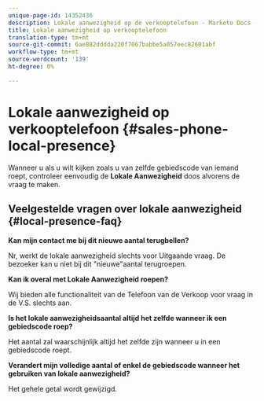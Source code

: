 ```yaml
---
unique-page-id: 14352436
description: Lokale aanwezigheid op de verkooptelefoon - Marketo Docs - Productdocumentatie
title: Lokale aanwezigheid op verkooptelefoon
translation-type: tm+mt
source-git-commit: 6ae882dddda220f7067babbe5a057eec82601abf
workflow-type: tm+mt
source-wordcount: '139'
ht-degree: 0%

---
```



# Lokale aanwezigheid op verkooptelefoon {#sales-phone-local-presence}

Wanneer u als u wilt kijken zoals u van zelfde gebiedscode van iemand roept, controleer eenvoudig de **Lokale Aanwezigheid** doos alvorens de vraag te maken.

## Veelgestelde vragen over lokale aanwezigheid {#local-presence-faq}

**Kan mijn contact me bij dit nieuwe aantal terugbellen?**

Nr, werkt de lokale aanwezigheid slechts voor Uitgaande vraag. De bezoeker kan u niet bij dit &quot;nieuwe&quot;aantal terugroepen.

**Kan ik overal met Lokale Aanwezigheid roepen?**

Wij bieden alle functionaliteit van de Telefoon van de Verkoop voor vraag in de V.S. slechts aan.

**Is het lokale aanwezigheidsaantal altijd het zelfde wanneer ik een gebiedscode roep?**

Het aantal zal waarschijnlijk altijd het zelfde zijn wanneer u in een gebiedscode roept.

**Verandert mijn volledige aantal of enkel de gebiedscode wanneer het gebruiken van lokale aanwezigheid?**

Het gehele getal wordt gewijzigd.
